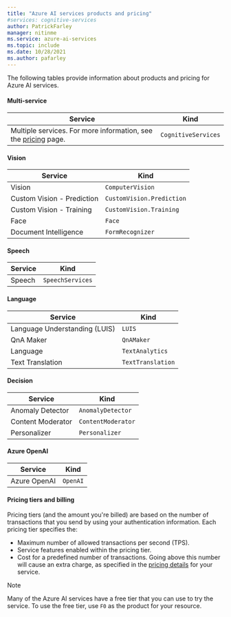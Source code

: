 ```yaml
---
title: "Azure AI services products and pricing"
#services: cognitive-services
author: PatrickFarley
manager: nitinme
ms.service: azure-ai-services
ms.topic: include
ms.date: 10/28/2021
ms.author: pafarley
---
```


The following tables provide information about products and pricing for Azure AI services.

#### Multi-service

| Service     | Kind    |
|-------------|------------|
| Multiple services. For more information, see the [pricing](https://azure.microsoft.com/pricing/details/cognitive-services/) page.            | `CognitiveServices`     |

#### Vision

| Service    | Kind    |
|------------|---------|
| Vision            | `ComputerVision`          |
| Custom Vision - Prediction | `CustomVision.Prediction` |
| Custom Vision - Training   | `CustomVision.Training`   |
| Face                       | `Face`                    |
| Document Intelligence            | `FormRecognizer`          |

#### Speech

| Service            | Kind                 |
|--------------------|----------------------|
| Speech    | `SpeechServices`     |

#### Language

| Service            | Kind                |
|--------------------|---------------------|
| Language Understanding (LUIS)               | `LUIS`              |
| QnA Maker          | `QnAMaker`          |
| Language   | `TextAnalytics`     |
| Text Translation   | `TextTranslation`   |

#### Decision

| Service           | Kind               |
|-------------------|--------------------|
| Anomaly Detector  | `AnomalyDetector`  |
| Content Moderator | `ContentModerator` |
| Personalizer      | `Personalizer`     |

#### Azure OpenAI

| Service           | Kind               |
|-------------------|--------------------|
| Azure OpenAI      | `OpenAI`           |

#### Pricing tiers and billing

Pricing tiers (and the amount you're billed) are based on the number of transactions that you send by using your authentication information. Each pricing tier specifies the:

* Maximum number of allowed transactions per second (TPS).
* Service features enabled within the pricing tier.
* Cost for a predefined number of transactions. Going above this number will cause an extra charge, as specified in the [pricing details](https://azure.microsoft.com/pricing/details/cognitive-services/custom-vision-service/) for your service.

> [!NOTE]
> Many of the Azure AI services have a free tier that you can use to try the service. To use the free tier, use `F0` as the product for your resource.
